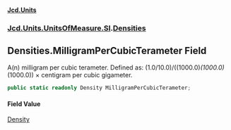 #### [Jcd.Units](index.md 'index')
### [Jcd.Units.UnitsOfMeasure.SI](Jcd.Units.UnitsOfMeasure.SI.md 'Jcd.Units.UnitsOfMeasure.SI').[Densities](Densities.md 'Jcd.Units.UnitsOfMeasure.SI.Densities')

## Densities.MilligramPerCubicTerameter Field

A(n) milligram per cubic terameter. Defined as: (1.0/10.0)/((1000.0)*(1000.0)*(1000.0)) × centigram per cubic gigameter.

```csharp
public static readonly Density MilligramPerCubicTerameter;
```

#### Field Value
[Density](Density.md 'Jcd.Units.UnitTypes.Density')